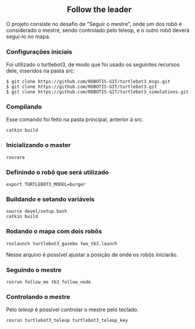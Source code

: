 <h2 align="center"> Follow the leader </h2>

O projeto consiste no desafio de "Seguir o mestre", onde um dos robô é considerado o mestre, sendo controlado pelo teleop, e o outro robô deverá seguí-lo no mapa.

<h3>Configurações iniciais </h3>

Foi utilizado o turtlebot3, de modo que foi usado os seguintes recursos dele, inseridos na pasta src:
```
$ git clone https://github.com/ROBOTIS-GIT/turtlebot3_msgs.git
$ git clone https://github.com/ROBOTIS-GIT/turtlebot3.git
$ git clone https://github.com/ROBOTIS-GIT/turtlebot3_simulations.git
```

<h3>Compilando</h3>

Esse comando foi feito na pasta principal, anterior à src.
```
catkin build
```


<h3>Inicializando o master</h3>

```
roscore
```

<h3>Definindo o robô que será utilizado</h3>

```
export TURTLEBOT3_MODEL=burger
```

<h3>Buildando e setando variáveis</h3>

```
source devel/setup.bash
catkin build
```

<h3>Rodando o mapa com dois robôs</h3>

```
roslaunch turtlebot3_gazebo two_tb3.launch
```

Nesse arquivo é possível ajustar a posição de onde os robôs iniciarão.

<h3>Seguindo o mestre</h3>

```
rosrun follow_me tb3_follow_node
```

<h3>Controlando o mestre</h3>
Pelo <i>teleop</i> é possível controlar o mestre pelo teclado.

```
rosrun turtlebot3_teleop turtlebot3_teleop_key
```

